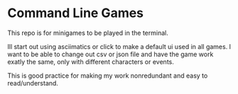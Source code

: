 # Command Line Games
This repo is for minigames to be played in the terminal.

Ill start out using asciimatics or click to make a default ui used in all games. 
I want to be able to change out csv or json file and have the game work exatly the same, 
only with different characters or events. 

This is good practice for making my work nonredundant and easy to read/understand.
